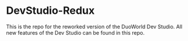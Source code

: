 # DevStudio-Redux
This is the repo for the reworked version of the DuoWorld Dev Studio. All new features of the Dev Studio can be found in this repo. 
